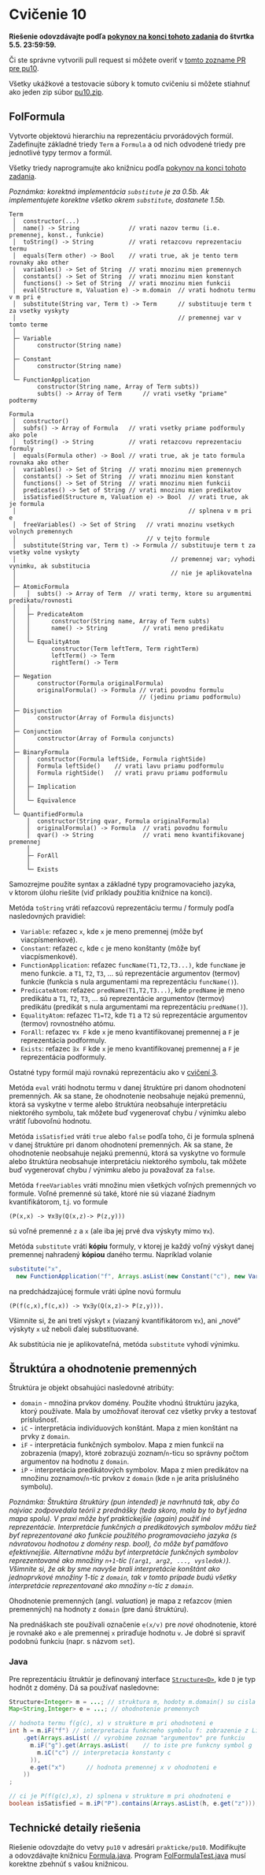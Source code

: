 Cvičenie 10
===========

**Riešenie odovzdávajte podľa
[pokynov na konci tohoto zadania](#technické-detaily-riešenia)
do štvrtka 5.5. 23:59:59.**

Či ste správne vytvorili pull request si môžete overiť
v [tomto zozname PR pre pu10](https://github.com/pulls?utf8=%E2%9C%93&q=is%3Aopen+is%3Apr+user%3AFMFI-UK-1-AIN-412+base%3Apu10).

Všetky ukážkové a testovacie súbory k tomuto cvičeniu si môžete stiahnuť
ako jeden zip súbor
[pu10.zip](https://github.com/FMFI-UK-1-AIN-412/lpi/archive/pu10.zip).

## FolFormula

Vytvorte objektovú hierarchiu na reprezentáciu prvorádových formúl.
Zadefinujte základné triedy `Term` a `Formula` a od nich odvodené triedy pre
jednotlivé typy termov a formúl.

Všetky triedy naprogramujte ako knižnicu podľa
[pokynov na konci tohoto zadania](#technické-detaily-riešenia).

*Poznámka: korektná implementácia `substitute` je za 0.5b. Ak implementujete
korektne všetko okrem `substitute`, dostanete 1.5b.*

```
Term
 │  constructor(...)
 │  name() -> String              // vrati nazov termu (i.e. premennej, konst., funkcie)
 │  toString() -> String          // vrati retazcovu reprezentaciu termu
 │  equals(Term other) -> Bool    // vrati true, ak je tento term rovnaky ako other
 │  variables() -> Set of String  // vrati mnozinu mien premennych
 │  constants() -> Set of String  // vrati mnozinu mien konstant
 │  functions() -> Set of String  // vrati mnozinu mien funkcii
 │  eval(Structure m, Valuation e) -> m.domain  // vrati hodnotu termu v m pri e
 │  substitute(String var, Term t) -> Term      // substituuje term t za vsetky vyskyty
 │                                              // premennej var v tomto terme
 │
 ├─ Variable
 │      constructor(String name)
 │
 ├─ Constant
 │      constructor(String name)
 │
 └─ FunctionApplication
        constructor(String name, Array of Term subts))
        subts() -> Array of Term      // vrati vsetky "priame" podtermy

Formula
 │  constructor()
 │  subfs() -> Array of Formula   // vrati vsetky priame podformuly ako pole
 │  toString() -> String          // vrati retazcovu reprezentaciu formuly
 │  equals(Formula other) -> Bool // vrati true, ak je tato formula rovnaka ako other
 │  variables() -> Set of String  // vrati mnozinu mien premennych
 │  constants() -> Set of String  // vrati mnozinu mien konstant
 │  functions() -> Set of String  // vrati mnozinu mien funkcii
 │  predicates() -> Set of String // vrati mnozinu mien predikatov
 │  isSatisfied(Structure m, Valuation e) -> Bool  // vrati true, ak je formula
 │                                                 // splnena v m pri e
 │  freeVariables() -> Set of String   // vrati mnozinu vsetkych volnych premennych
 │                                     // v tejto formule
 │  substitute(String var, Term t) -> Formula // substituuje term t za vsetky volne vyskyty
 │                                            // premennej var; vyhodi vynimku, ak substitucia
 │                                            // nie je aplikovatelna
 │
 ├─ AtomicFormula
 │   │  subts() -> Array of Term  // vrati termy, ktore su argumentmi predikatu/rovnosti
 │   │
 │   ├─ PredicateAtom
 │   │      constructor(String name, Array of Term subts)
 │   │      name() -> String          // vrati meno predikatu
 │   │
 │   └─ EqualityAtom
 │          constructor(Term leftTerm, Term rightTerm)
 │          leftTerm() -> Term
 │          rightTerm() -> Term
 │
 ├─ Negation
 │      constructor(Formula originalFormula)
 │      originalFormula() -> Formula // vrati povodnu formulu
 │                                   // (jedinu priamu podformulu)
 │
 ├─ Disjunction
 │      constructor(Array of Formula disjuncts)
 │
 ├─ Conjunction
 │      constructor(Array of Formula conjuncts)
 │
 ├─ BinaryFormula
 │   │  constructor(Formula leftSide, Formula rightSide)
 │   │  Formula leftSide()    // vrati lavu priamu podformulu
 │   │  Formula rightSide()   // vrati pravu priamu podformulu
 │   │
 │   ├─ Implication
 │   │
 │   └─ Equivalence
 │
 └─ QuantifiedFormula
     │  constructor(String qvar, Formula originalFormula)
     │  originalFormula() -> Formula  // vrati povodnu formulu
     │  qvar() -> String              // vrati meno kvantifikovanej premennej
     │
     ├─ ForAll
     │
     └─ Exists
```

Samozrejme použite syntax a základné typy programovacieho jazyka, v ktorom
úlohu riešite (viď príklady použitia knižnice na konci).

Metóda `toString` vráti reťazcovú reprezentáciu termu / formuly podľa
nasledovných pravidiel:
- `Variable`: reťazec `x`, kde `x` je meno premennej (môže byť
  viacpísmenkové).
- `Constant`: reťazec `c`, kde `c` je meno konštanty (môže byť
  viacpísmenkové).
- `FunctionApplication`:  reťazec `funcName(T1,T2,T3...)`, kde `funcName` je meno funkcie.
  a `T1`, `T2`, `T3`, ... sú  reprezentácie argumentov (termov) funkcie
  (funkcia s nula argumentami ma reprezentáciu `funcName()`).
- `PredicateAtom`:  reťazec `predName(T1,T2,T3...)`, kde `predName` je meno predikátu
  a `T1`, `T2`, `T3`, ... sú  reprezentácie argumentov (termov) predikátu
  (predikát s nula argumentami ma reprezentáciu `predName()`).
- `EqualityAtom`: reťazec `T1=T2`, kde `T1` a `T2` sú reprezentácie argumentov
  (termov) rovnostného atómu.
- `ForAll`: reťazec `∀x F` kde `x` je meno kvantifikovanej premennej
  a `F` je reprezentácia podformuly.
- `Exists`: reťazec `∃x F` kde `x` je meno kvantifikovanej premennej
  a `F` je reprezentácia podformuly.

Ostatné typy formúl majú rovnakú reprezentáciu ako v [cvičení 3](../pu03/).

Metóda `eval` vráti hodnotu termu v danej štruktúre pri danom ohodnotení premenných.
Ak sa stane, že ohodnotenie neobsahuje nejakú premennú, ktorá sa vyskytne
v terme alebo štruktúra neobsahuje interpretáciu niektorého symbolu, tak môžete
buď vygenerovať chybu / výnimku alebo vrátiť ľubovoľnú hodnotu.

Metóda `isSatisfied` vráti `true` alebo `false` podľa toho, či je formula splnená
v danej štruktúre pri danom ohodnotení premenných. Ak sa stane, že ohodnotenie
neobsahuje nejakú premennú, ktorá sa vyskytne vo formule alebo štruktúra
neobsahuje interpretáciu niektorého symbolu, tak môžete buď vygenerovať chybu /
výnimku alebo ju považovať za `false`.

Metóda `freeVariables` vráti množinu mien všetkých voľných premenných vo formule.
Voľné premenné sú také, ktoré nie sú viazané žiadnym kvantifikátorom, t.j. vo formule

```
(P(x,x) -> ∀x∃y(Q(x,z)-> P(z,y)))
```
sú voľné premenné `z` a `x` (ale iba jej prvé dva výskyty mimo `∀x`).

Metóda `substitute` vráti **kópiu** formuly, v ktorej je každý voľný výskyt danej
premennej nahradený **kópiou** daného termu. Napríklad volanie
```java
substitute("x",
  new FunctionApplication("f", Arrays.asList(new Constant("c"), new Variable("x"))));
```
na predchádzajúcej formule vráti úplne novú formulu
```
(P(f(c,x),f(c,x)) -> ∀x∃y(Q(x,z)-> P(z,y))).
```

Všimnite si, že ani tretí výskyt `x` (viazaný kvantifikátorom `∀x`), ani „nové“
výskyty `x` už neboli ďalej substituované.

Ak substitúcia nie je aplikovateľná, metóda `substitute` vyhodí výnimku.

## Štruktúra a ohodnotenie premenných

Štruktúra je objekt obsahujúci nasledovné atribúty:

- `domain` - množina prvkov domény. Použite vhodnú štruktúru jazyka, ktorý používate.
  Mala by umožňovať iterovať cez všetky prvky a testovať príslušnosť.
- `iC` - interpretácia indivíduových konštánt. Mapa z mien konštánt na prvky z `domain`.
- `iF` - interpretácia funkčných symbolov. Mapa z mien funkcií na zobrazenia (mapy), ktoré
  zobrazujú zoznam/`n`-ticu so správny počtom argumentov na hodnotu z `domain`.
- `iP` - interpretácia predikátových symbolov. Mapa z mien predikátov na množinu
  zoznamov/`n`-tíc prvkov z `domain` (kde `n` je arita príslušného symbolu).

*Poznámka: Štruktúra štruktúry (pun intended) je navrhnutá tak, aby čo najviac
zodpovedala teórii z prednášky (teda skoro, mala by to byť jedna mapa spolu).
V praxi môže byť praktickejšie (again) použiť iné reprezentácie. Interpretácie
funkčných a predikátových symbolov môžu tiež byť reprezentované ako funkcie
použitého programovacieho jazyka (s návratovou hodnotou z domény resp. bool),
čo môže byť pamäťovo efektívnejšie.
Alternatívne môžu byť interpretácie funkčných symbolov reprezentované ako
množiny `n+1`-tíc (`(arg1, arg2, ..., vysledok)`). Všimnite si, že ak by sme
navyše brali interpretácie konštánt ako jednoprvkové množiny 1-tíc z `domain`,
tak v tomto prípade budú všetky interpretácie reprezentované ako množiny `n`-tíc
z `domain`.*

Ohodnotenie premenných (angl. <i>valuation</i>) je mapa z reťazcov (mien premenných)
na hodnoty z `domain` (pre danú štruktúru).

Na prednáškach ste používali označenie `e(x/v)` pre <em>nové</em> ohodnotenie, ktoré je
rovnaké ako `e` ale premennej `x` priraďuje hodnotu `v`. Je dobré si spraviť
podobnú funkciu (napr. s názvom `set`).

### Java

Pre reprezentáciu štruktúr je definovaný interface
[`Structure<D>`](pu10-java/Structure.java), kde `D` je typ hodnôt z domény. Dá
sa používať nasledovne:

```java
Structure<Integer> m = ...; // struktura m, hodoty m.domain() su cisla
Map<String,Integer> e = ...; // ohodnotenie premennych

// hodnota termu f(g(c), x) v strukture m pri ohodnoteni e
int h = m.iF("f") // interpretacia funkcneho symbolu f: zobrazenie z List<Integer> na Integer
    .get(Arrays.asList( // vyrobime zoznam "argumentov" pre funkciu
      m.iF("g").get(Arrays.asList(    // to iste pre funkcny symbol g
        m.iC("c") // interpretacia konstanty c
      )),
      e.get("x")      // hodnota premennej x v ohodnoteni e
    ))
;

// ci je P(f(g(c),x), z) splnena v strukture m pri ohodnoteni e
boolean isSatisfied = m.iP("P").contains(Arrays.asList(h, e.get("z")));
```

## Technické detaily riešenia

Riešenie odovzdajte do vetvy `pu10` v adresári `prakticke/pu10`. Modifikujte
a odovzdávajte knižnicu [Formula.java](pu10-java/Formula.java). Program
[FolFormulaTest.java](pu10-java/FolFormulaTest.java) musí korektne zbehnúť s vašou
knižnicou.
